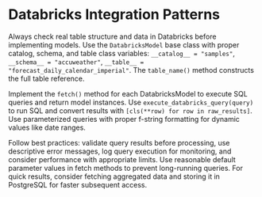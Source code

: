 # Databricks Integration Patterns

Always check real table structure and data in Databricks before implementing models. Use the `DatabricksModel` base class with proper catalog, schema, and table class variables: `__catalog__ = "samples"`, `__schema__ = "accuweather"`, `__table__ = "forecast_daily_calendar_imperial"`. The `table_name()` method constructs the full table reference.

Implement the `fetch()` method for each DatabricksModel to execute SQL queries and return model instances. Use `execute_databricks_query(query)` to run SQL and convert results with `[cls(**row) for row in raw_results]`. Use parameterized queries with proper f-string formatting for dynamic values like date ranges.

Follow best practices: validate query results before processing, use descriptive error messages, log query execution for monitoring, and consider performance with appropriate limits. Use reasonable default parameter values in fetch methods to prevent long-running queries. For quick results, consider fetching aggregated data and storing it in PostgreSQL for faster subsequent access.
